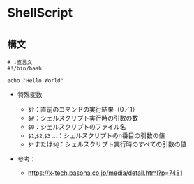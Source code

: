 # ShellScript
#
## 構文

```shell
# ↓宣言文
#!/bin/bash
 
echo "Hello World"
```
* 特殊変数
    * `$?`：直前のコマンドの実行結果（0／1）
    * `$#`：シェルスクリプト実行時の引数の数
    * `$0`：シェルスクリプトのファイル名
    * `$1`,`$2`,`$3` ...：シェルスクリプトのn番目の引数の値
    * `$*`または`$@`：シェルスクリプト実行時のすべての引数の値

* 参考：
    * https://x-tech.pasona.co.jp/media/detail.html?p=7481